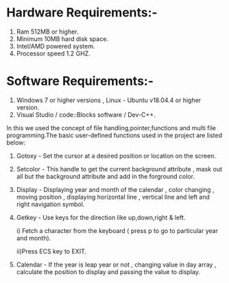 # Hardware Requirements:-
1) Ram 512MB or higher.
2) Minimum 10MB hard disk space.
3) Intel/AMD powered system.
4) Processor speed 1.2 GHZ.

# Software Requirements:-
1) Windows 7 or higher versions , Linux - Ubuntu v18.04.4 or higher version.
2) Visual Studio / code::Blocks software / Dev-C++.

In this we used the concept of file handling,pointer,functions and multi file programming.The basic user-defined functions used in the project are listed below:

1) Gotoxy - Set the cursor at a desired position or location on the screen.


2) Setcolor - This handle to get the current background attribute , mask out all but the background attribute and add in the forground color.


3) Display - Displaying year and month of the calendar , color changing , moving position , displaying horizontal line , vertical line and left and right navigation symbol.



4) Getkey - Use keys for the direction like up,down,right & left.
     
      i) Fetch a character from the keyboard ( press p to go to particular year and month).
      
      ii)Press ECS key to EXIT.
      


5) Calendar -  If the year is leap year or not , changing value in day array , calculate the position to display and passing the value to display.
       
       

  


